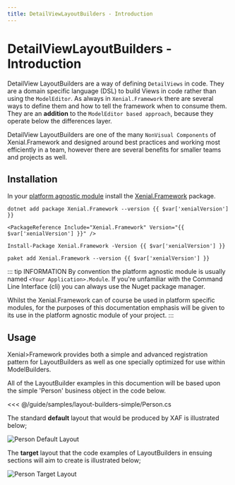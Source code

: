 ```yaml
---
title: DetailViewLayoutBuilders - Introduction
---
```


# DetailViewLayoutBuilders - Introduction

DetailView LayoutBuilders are a way of defining `DetailViews` in code. They are a domain specific language (DSL) to build  Views in code rather than using the `ModelEditor`. As always in `Xenial.Framework` there are several ways to define them and how to tell the framework when to consume them. They are an **addition** to the `ModelEditor based approach`, because they operate below the differences layer. <!-- differences layer could probably benefit from some additional description or a link to the XAF documentation -->

<!-- replace this line with its equivalent from the model builders into, remembering to substitute layout builders for model builders -->
DetailView LayoutBuilders are one of the many `NonVisual Components` of Xenial.Framework and designed around best practices and working most efficiently in a team, however there are several benefits for smaller teams and projects as well.

<!-- replace the installation section below with the one from patch 1)-->

## Installation

In your [platform agnostic module](https://docs.devexpress.com/eXpressAppFramework/118045/concepts/application-solution-components/application-solution-structure#projects) install the [Xenial.Framework](https://www.nuget.org/packages/Xenial.Framework/) package.

<code-group>
<code-block title=".NET CLI">

<div class="language-bash"><pre class="language-bash"><code>dotnet add package Xenial.Framework --version {{ $var['xenialVersion'] }}</code></pre></div>

</code-block>


<code-block title="PackageReference">

<div class="language-xml"><pre class="language-xml"><code>&ltPackageReference Include="Xenial.Framework" Version="{{ $var['xenialVersion'] }}" /&gt</code></pre></div>

</code-block>

<code-block title="Package Manager">

<div class="language-powershell"><pre class="language-powershell"><code>Install-Package Xenial.Framework -Version {{ $var['xenialVersion'] }}</code></pre></div>

</code-block>

<code-block title="Paket CLI">

<div class="language-bash"><pre><code>paket add Xenial.Framework --version {{ $var['xenialVersion'] }}</code></pre></div>

</code-block>

</code-group>

::: tip INFORMATION
By convention the platform agnostic module is usually named `<Your Application>.Module`.
If you're unfamiliar with the Command Line Interface (cli) you can always use the Nuget package manager.

Whilst the Xenial.Framework can of course be used in platform specific modules, for the purposes of this documentation emphasis will be given to its use in the platform agnostic module of your project.
:::

## Usage

Xenial>Framework provides both a simple and advanced registration pattern for LayoutBuilders as well as one specially optimized for use within ModelBuilders.

All of the LayoutBuilder examples in this documention will be based upon the simple 'Person' business object in the code below.

<<< @/guide/samples/layout-builders-simple/Person.cs

The standard  **default** layout that would be produced by XAF is illustrated below;

![Person Default Layout](/images/guide/layout-builders/person-default-layout.png)

The **target** layout that the code examples of LayoutBuilders in ensuing sections will aim to create is illustrated below;

![Person Target Layout](/images/guide/layout-builders/person-target-layout.png)
